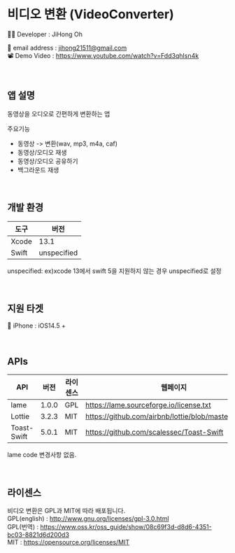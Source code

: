 # 비디오 변환 (VideoConverter)  

👨‍💻 Developer : JiHong Oh  

📧 email address : jihong21511@gmail.com  
📽 Demo Video : https://www.youtube.com/watch?v=Fdd3qhIsn4k  

<br>

## 앱 설명
동영상을 오디오로 간편하게 변환하는 앱  

주요기능 
- 동영상 -> 변환(wav, mp3, m4a, caf)
- 동영상/오디오 재생
- 동영상/오디오 공유하기
- 백그라운드 재생 

<br>

## 개발 환경
|도구|버전|
|---|---|
|Xcode|13.1|
|Swift|unspecified|

unspecified: ex)xcode 13에서 swift 5을 지원하지 않는 경우 unspecified로 설정

<br>

## 지원 타겟
📱 iPhone : iOS14.5 +

<br>

## APIs
|API|버전|라이센스|웹페이지|
|---|---|---|---|
|lame|1.0.0|GPL|https://lame.sourceforge.io/license.txt|
|Lottie|3.2.3|MIT|https://github.com/airbnb/lottie/blob/master/LICENSE|
|Toast-Swift|5.0.1|MIT|https://github.com/scalessec/Toast-Swift|
lame code 변경사항 없음.

<br>

## 라이센스
비디오 변환은 GPL과 MIT에 따라 배포됩니다.  
GPL(english) : http://www.gnu.org/licenses/gpl-3.0.html  
GPL(번역) : https://www.oss.kr/oss_guide/show/08c69f3d-d8d6-4351-bc03-8821d6d200d3  
MIT : https://opensource.org/licenses/MIT



